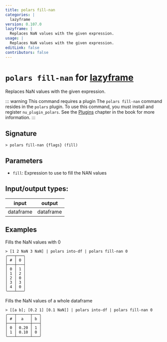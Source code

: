 ```yaml
---
title: polars fill-nan
categories: |
  lazyframe
version: 0.107.0
lazyframe: |
  Replaces NaN values with the given expression.
usage: |
  Replaces NaN values with the given expression.
editLink: false
contributors: false
---
```

<!-- This file is automatically generated. Please edit the command in https://github.com/nushell/nushell instead. -->

# `polars fill-nan` for [lazyframe](/commands/categories/lazyframe.md)

<div class='command-title'>Replaces NaN values with the given expression.</div>

::: warning This command requires a plugin
The `polars fill-nan` command resides in the `polars` plugin.
To use this command, you must install and register `nu_plugin_polars`.
See the [Plugins](/book/plugins.html) chapter in the book for more information.
:::


## Signature

```> polars fill-nan {flags} (fill)```

## Parameters

 -  `fill`: Expression to use to fill the NAN values


## Input/output types:

| input     | output    |
| --------- | --------- |
| dataframe | dataframe |
## Examples

Fills the NaN values with 0
```nu
> [1 2 NaN 3 NaN] | polars into-df | polars fill-nan 0
╭───┬───╮
│ # │ 0 │
├───┼───┤
│ 0 │ 1 │
│ 1 │ 2 │
│ 2 │ 0 │
│ 3 │ 3 │
│ 4 │ 0 │
╰───┴───╯

```

Fills the NaN values of a whole dataframe
```nu
> [[a b]; [0.2 1] [0.1 NaN]] | polars into-df | polars fill-nan 0
╭───┬──────┬───╮
│ # │  a   │ b │
├───┼──────┼───┤
│ 0 │ 0.20 │ 1 │
│ 1 │ 0.10 │ 0 │
╰───┴──────┴───╯

```
